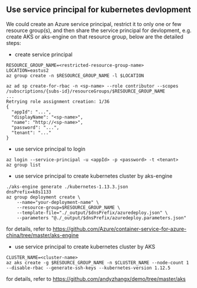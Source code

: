 ## Use service principal for kubernetes devlopment
We could create an Azure service principal, restrict it to only one or few resource group(s), and then share the service principal for devlopment, e.g. create AKS or aks-engine on that resource group, below are the detailed steps:

 - create service principal
```
RESOURCE_GROUP_NAME=<restricted-resource-group-name>
LOCATION=eastus2
az group create -n $RESOURCE_GROUP_NAME -l $LOCATION

az ad sp create-for-rbac -n <sp-name> --role contributor --scopes /subscriptions/{subs-id}/resourceGroups/$RESOURCE_GROUP_NAME
...
Retrying role assignment creation: 1/36
{
  "appId": "...",
  "displayName": "<sp-name>",
  "name": "http://<sp-name>",
  "password": "...",
  "tenant": "..."
}
```

 - use service principal to login
 ```
az login --service-principal -u <appId> -p <password> -t <tenant>
az group list
 ```

 - use service principal to create kubernetes cluster by aks-engine
```
./aks-engine generate ./kubernetes-1.13.3.json
dnsPrefix=k8s1133
az group deployment create \
    --name="your-deployment-name" \
    --resource-group=$RESOURCE_GROUP_NAME \
    --template-file="./_output/$dnsPrefix/azuredeploy.json" \
    --parameters "@./_output/$dnsPrefix/azuredeploy.parameters.json"
```
for details, refer to https://github.com/Azure/container-service-for-azure-china/tree/master/aks-engine

 - use service principal to create kubernetes cluster by AKS
```
CLUSTER_NAME=<cluster-name>
az aks create -g $RESOURCE_GROUP_NAME -n $CLUSTER_NAME --node-count 1 --disable-rbac --generate-ssh-keys --kubernetes-version 1.12.5
```
for details, refer to https://github.com/andyzhangx/demo/tree/master/aks
